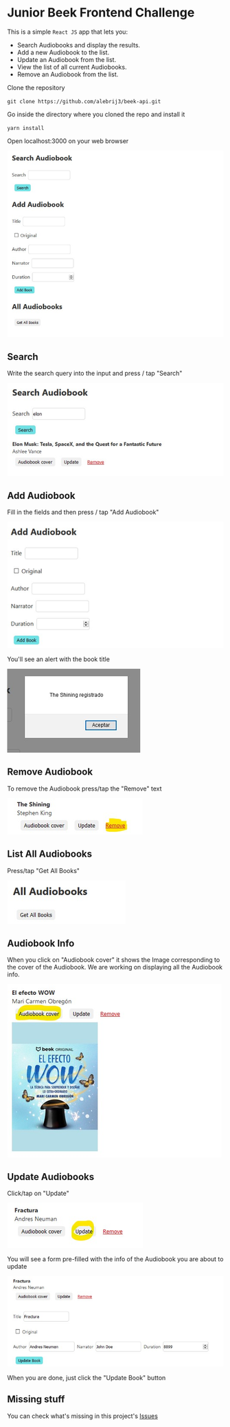# Junior Beek Frontend Challenge
This is a simple `React JS` app that lets you:

- Search Audiobooks and display the results.
- Add a new Audiobook to the list.
- Update an Audiobook from the list.
- View the list of all current Audiobooks.
- Remove an Audiobook from the list.

Clone the repository

`git clone https://github.com/alebrij3/beek-api.git`

Go inside the directory where you cloned the repo and install it

`yarn install`

Open localhost:3000 on your web browser

<img src="screenshots/main.jpg">

## Search

Write the search query into the input and press / tap "Search"

<img src="screenshots/search-example.jpg">

## Add Audiobook

Fill in the fields and then press / tap "Add Audiobook"

<img src="screenshots/add-audiobook.jpg">

You'll see an alert with the book title

<img src="screenshots/add-alert.jpg">

## Remove Audiobook

To remove the Audiobook press/tap the "Remove" text

<img src="screenshots/remove.jpg">

## List All Audiobooks

Press/tap "Get All Books"

<img src="screenshots/get-all.jpg">

## Audiobook Info

When you click on "Audiobook cover" it shows the Image corresponding to the cover of the Audiobook. We are working on displaying all the Audiobook info.

<img src="screenshots/cover.jpg">

## Update Audiobooks

Click/tap on "Update"

<img src="screenshots/update-btn.jpg">

You will see a form pre-filled with the info of the Audiobook you are about to update

<img src="screenshots/update.jpg">

When you are done, just click the "Update Book" button

## Missing stuff

You can check what's missing in this project's <a href="https://github.com/alebrij3/beek-api/issues/">Issues</a>